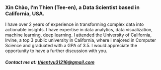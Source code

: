 ### Xin Chào, I’m Thien (Tee-en), a Data Scientist based in California, USA.
I have over 2 years of experience in transforming complex data into actionable insights. I have expertise in data analytics, data visualization, machine learning, deep learning. I attended the University of California, Irvine, a top 3 public university in California, where I majored in Computer Science and graduated with a GPA of 3.5. I would appreciate the opportunity to have a further discussion with you.  
##### Contact me at: thientvu31216@gmail.com
